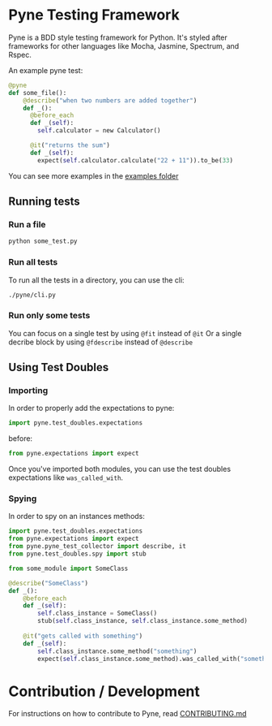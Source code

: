 # Pyne Testing Framework

Pyne is a BDD style testing framework for Python. It's styled after frameworks for other languages like Mocha, Jasmine, Spectrum, and Rspec.

An example pyne test:
```python
@pyne
def some_file():
    @describe("when two numbers are added together")
    def _():
      @before_each
      def _(self):
        self.calculator = new Calculator()

      @it("returns the sum")
      def _(self):
        expect(self.calculator.calculate("22 + 11")).to_be(33)
```
You can see more examples in the [examples folder](./examples)

## Running tests
### Run a file

```bash
python some_test.py
```

### Run all tests

To run all the tests in a directory, you can use the cli:
```bash
./pyne/cli.py
```

### Run only some tests

You can focus on a single test by using `@fit` instead of `@it`
Or a single decribe block by using `@fdescribe` instead of `@describe`

## Using Test Doubles
### Importing
In order to properly add the expectations to pyne:

```python
import pyne.test_doubles.expectations 
```

before:
```python
from pyne.expectations import expect
```

Once you've imported both modules, you can use the test doubles expectations like `was_called_with`.

### Spying

In order to spy on an instances methods:

```python
import pyne.test_doubles.expectations 
from pyne.expectations import expect
from pyne.pyne_test_collector import describe, it
from pyne.test_doubles.spy import stub

from some_module import SomeClass

@describe("SomeClass")
def _():
    @before_each
    def _(self):
        self.class_instance = SomeClass()
        stub(self.class_instance, self.class_instance.some_method)
    
    @it("gets called with something")
    def _(self):
        self.class_instance.some_method("something")
        expect(self.class_instance.some_method).was_called_with("something")
```
# Contribution / Development

For instructions on how to contribute to Pyne, read [CONTRIBUTING.md](CONTRIBUTING.md)
